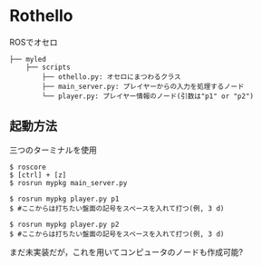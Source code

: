 # Rothello
ROSでオセロ
```
├── myled
    ├── scripts
        ├── othello.py: オセロにまつわるクラス
        ├── main_server.py: プレイヤーからの入力を処理するノード
        └── player.py: プレイヤー情報のノード(引数は"p1" or "p2")
```

## 起動方法
三つのターミナルを使用

```Terminal1
$ roscore
$ [ctrl] + [z]
$ rosrun mypkg main_server.py
```

```Terminal2
$ rosrun mypkg player.py p1
$ #ここからは打ちたい盤面の記号をスペースを入れて打つ(例, 3 d)
```

```Terminal3
$ rosrun mypkg player.py p2
$ #ここからは打ちたい盤面の記号をスペースを入れて打つ(例, 3 d)
```

まだ未実装だが，これを用いてコンピュータのノードも作成可能?

